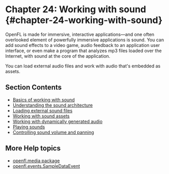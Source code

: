 # Chapter 24: Working with sound {#chapter-24-working-with-sound}

OpenFL is made for immersive, interactive applications—and one often overlooked
element of powerfully immersive applications is sound. You can add sound effects
to a video game, audio feedback to an application user interface, or even make a
program that analyzes mp3 files loaded over the Internet, with sound at the core
of the application.

You can load external audio files and work with audio that's embedded as assets.

## Section Contents

- [Basics of working with sound](./basics-of-working-with-sound.md)
- [Understanding the sound architecture](./understanding-the-sound-architecture.md)
- [Loading external sound files](./loading-external-sound-files.md)
- [Working with sound assets](./working-with-sound-assets.md)
- [Working with dynamically generated audio](./working-with-dynamically-generated-audio.md)
- [Playing sounds](./playing-sounds.md)
- [Controlling sound volume and panning](./controlling-sound-volume-and-panning.md)

<!-- TODO: uncomment when this content is adapted for OpenFL
- [Working with streaming sound files](./working-with-streaming-sound-files.md)
- [Security considerations when loading and playing sounds](./security-considerations-when-loading-and-playing-sounds.md)
- [Working with sound metadata](./working-with-sound-metadata.md
- [Accessing raw sound data](./accessing-raw-sound-data.md)
- [Capturing sound input](./capturing-sound-input.md)
- [Sound example: Podcast Player](./sound-example-podcast-player.md)-->

## More Help topics

- [openfl.media package](https://api.openfl.org/openfl/media/index.html)
- [openfl.events.SampleDataEvent](https://api.openfl.org/openfl/events/SampleDataEvent.html)
